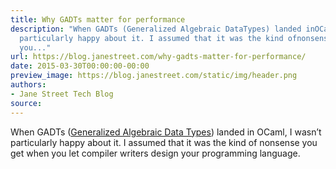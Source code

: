 ```yaml
---
title: Why GADTs matter for performance
description: "When GADTs (Generalized Algebraic DataTypes) landed inOCaml, I wasn\u2019t
  particularly happy about it. I assumed that it was the kind ofnonsense you get when
  you..."
url: https://blog.janestreet.com/why-gadts-matter-for-performance/
date: 2015-03-30T00:00:00-00:00
preview_image: https://blog.janestreet.com/static/img/header.png
authors:
- Jane Street Tech Blog
source:
---
```


<p>When GADTs (<a href="http://en.wikipedia.org/wiki/Generalized_algebraic_data_type">Generalized Algebraic Data
Types</a>) landed in
OCaml, I wasn&rsquo;t particularly happy about it. I assumed that it was the kind of
nonsense you get when you let compiler writers design your programming language.</p>


